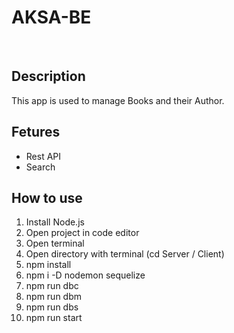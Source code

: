 # AKSA-BE

&nbsp;

## Description
This app is used to manage Books and their Author.

## Fetures
- Rest API
- Search

## How to use
1. Install Node.js
2. Open project in code editor
3. Open terminal
4. Open directory with terminal (cd Server / Client)
5. npm install
6. npm i -D nodemon sequelize
7. npm run dbc
8. npm run dbm
9. npm run dbs
10. npm run start
